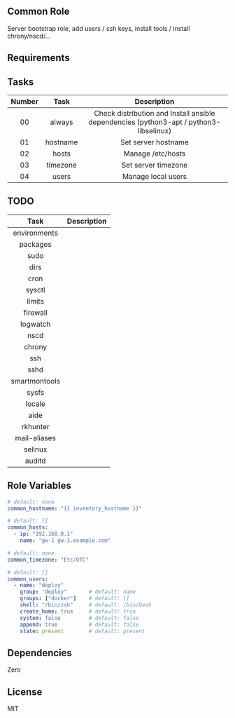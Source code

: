 Common Role
------------

Server bootstrap role, add users / ssh keys, install tools / install chrony/nscd/...

Requirements
------------

Tasks
--------------

| Number |   Task   |                                      Description                                       |
|:------:|:--------:|:--------------------------------------------------------------------------------------:|
|   00   |  always  | Check distribution and Install ansible dependencies (python3-apt / python3-libselinux) |
|   01   | hostname |                                  Set server hostname                                   |
|   02   |  hosts   |                                   Manage /etc/hosts                                    |
|   03   | timezone |                                  Set server timezone                                   |
|   04   |  users   |                                   Manage local users                                   |


TODO
--------------

|     Task      |    Description     |
|:-------------:|:------------------:|
| environments  |                    |
|   packages    |                    |
|     sudo      |                    |
|     dirs      |                    |
|     cron      |                    |
|    sysctl     |                    |
|    limits     |                    |
|   firewall    |                    |
|   logwatch    |                    |
|     nscd      |                    |
|    chrony     |                    |
|      ssh      |                    |
|     sshd      |                    |
| smartmontools |                    |
|     sysfs     |                    |
|    locale     |                    |
|     aide      |                    |
|   rkhunter    |                    |
| mail-aliases  |                    |
|    selinux    |                    |
|    auditd     |                    |


Role Variables
--------------

```yaml
# default: none
common_hostname: "{{ inventory_hostname }}"

# default: []
common_hosts:
  - ip: "192.168.0.1"
    name: "gw-1 gw-1.example.com"

# default: none
common_timezone: "Etc/UTC"

# default: []
common_users:
  - name: "deploy"
    group: "deploy"       # default: name
    groups: ["docker"]    # default: []
    shell: "/bin/zsh"     # default: /bin/bash
    create_home: true     # default: true
    system: false         # default: false
    append: true          # default: false
    state: present        # default: present
```

Dependencies
------------

Zero

License
-------

MIT

